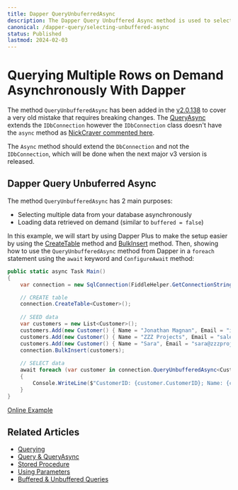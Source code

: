 ```yaml
---
title: Dapper QueryUnbuferredAsync
description: The Dapper Query Unbuffered Async method is used to select data from your database asynchronously by loading objects on demand (unbuffered).
canonical: /dapper-query/selecting-unbuffered-async
status: Published
lastmod: 2024-02-03
---
```


# Querying Multiple Rows on Demand Asynchronously With Dapper

The method `QueryUnbufferedAsync` has been added in the [v2.0.138](https://github.com/DapperLib/Dapper/blob/8f369914ac4a03967fb68b3af6b0a85582473e3c/docs/index.md?plain=1#L68) to cover a very old mistake that requires breaking changes. The [QueryAsync](https://www.learndapper.com/dapper-query/selecting-multiple-rows#dapper-queryasync) extends the `IDbConnection` however the `IDbConnection` class doesn't have the `async` method as [NickCraver commented here](https://github.com/DapperLib/Dapper/issues/1921#issuecomment-1596325610).

The `Async` method should extend the `DbConnection` and not the `IDbConnection`, which will be done when the next major v3 version is released.

## Dapper Query Unbuferred Async

The method `QueryUnbufferedAsync` has 2 main purposes:

- Selecting multiple data from your database asynchronously
- Loading data retrieved on demand (similar to `buffered = false`)

In this example, we will start by using Dapper Plus to make the setup easier by using the [CreateTable](https://dapper-plus.net/create-table) method and [BulkInsert](https://dapper-plus.net/bulk-insert) method. Then, showing how to use the `QueryUnbufferedAsync` method from Dapper in a `foreach` statement using the `await` keyword and `ConfigureAwait` method:


```csharp
public static async Task Main()
{
	var connection = new SqlConnection(FiddleHelper.GetConnectionStringSqlServer());

	// CREATE table
	connection.CreateTable<Customer>();
	
	// SEED data
	var customers = new List<Customer>();
	customers.Add(new Customer() { Name = "Jonathan Magnan", Email = "info@zzzprojects.com" });
	customers.Add(new Customer() { Name = "ZZZ Projects", Email = "sales@zzzprojects.com" });
	customers.Add(new Customer() { Name = "Sara", Email = "sara@zzzprojects.com" });		
	connection.BulkInsert(customers);
	
	// SELECT data
	await foreach (var customer in connection.QueryUnbufferedAsync<Customer>("SELECT * FROM Customers WHERE CustomerID > @ID", new { ID  = 1 }).ConfigureAwait(false))
	{
		Console.WriteLine($"CustomerID: {customer.CustomerID}; Name: {customer.Name}; Email: {customer.Email}");
	}
}
```
[Online Example](https://dotnetfiddle.net/PB495V)

## Related Articles

- [Querying](/dapper-query)
- [Query & QueryAsync](/dapper-query/selecting-multiple-rows)
- [Stored Procedure](/stored-procedures)
- [Using Parameters](/parameters)
- [Buffered & Unbuffered Queries](/misc/buffered-unbuffered)
